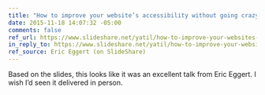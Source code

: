 ```yaml
---
title: "How to improve your website’s accessibility without going crazy"
date: 2015-11-18 14:07:32 -05:00
comments: false
ref_url: https://www.slideshare.net/yatil/how-to-improve-your-websites-accessibility-without-going-crazy
in_reply_to: https://www.slideshare.net/yatil/how-to-improve-your-websites-accessibility-without-going-crazy
ref_source: Eric Eggert (on SlideShare)
---
```


Based on the slides, this looks like it was an excellent talk from Eric Eggert. I wish I’d seen it delivered in person.